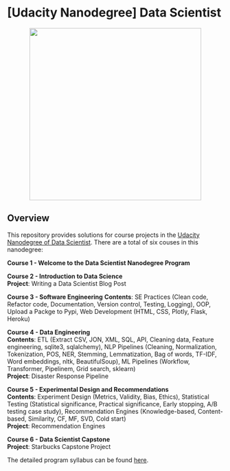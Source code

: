 # [Udacity Nanodegree] Data Scientist
<div align="center">
    <img src="https://cdn.sanity.io/images/tlr8oxjg/production/844bbcb6611a250229f627f83416d5fa52e1917b-1324x742.png" height=400"/>
</div>

## Overview
This repository provides solutions for course projects in the [Udacity Nanodegree of Data Scientist](https://www.udacity.com/course/data-scientist-nanodegree--nd025). There are a total of six couses in this nanodegree:

__Course 1 - Welcome to the Data Scientist Nanodegree Program__

__Course 2 - Introduction to Data Science__ \
__Project__: Writing a Data Scientist Blog Post

__Course 3 - Software Engineering__
__Contents__: SE Practices (Clean code, Refactor code, Documentation, Version control, Testing, Logging), OOP, Upload a Packge to Pypi, Web Development (HTML, CSS, Plotly, Flask, Heroku)

__Course 4 - Data Engineering__ \
__Contents__: ETL (Extract CSV, JON, XML, SQL, API, Cleaning data, Feature engineering, sqlite3, sqlalchemy), NLP Pipelines (Cleaning, Normalization, Tokenization, POS, NER, Stemming, Lemmatization, Bag of words, TF-IDF, Word embeddings, nltk, BeautifulSoup), ML Pipelines (Workflow, Transformer, Pipelinem, Grid search, sklearn) \
__Project__: Disaster Response Pipeline

__Course 5 - Experimental Design and Recommendations__ \
__Contents__: Experiment Design (Metrics, Validity, Bias, Ethics), Statistical Testing (Statistical significance, Practical significance, Early stopping, A/B testing case study), Recommendation Engines (Knowledge-based, Content-based, Similarity, CF, MF, SVD, Cold start) \
__Project__: Recommendation Engines

__Course 6 - Data Scientist Capstone__ \
__Project__: Starbucks Capstone Project

The detailed program syllabus can be found [here](Program_Syllabus.pdf).
